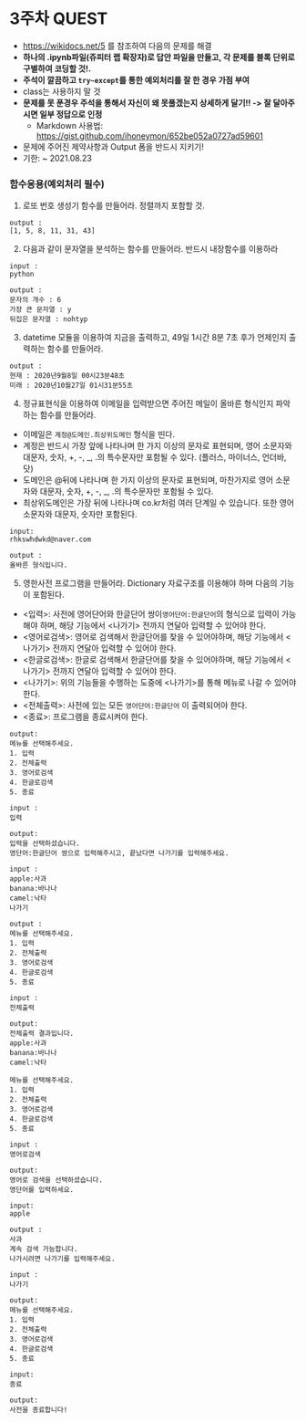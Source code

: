 # 3주차 QUEST

- https://wikidocs.net/5 를 참조하여 다음의 문제를 해결
- <b>하나의 .ipynb파일(쥬피터 랩 확장자)로 답안 파일을 만들고, 각 문제를 블록 단위로 구별하여 코딩할 것!.</b>
- <b>주석이 깔끔하고 ```try~except```를 통한 예외처리를 잘 한 경우 가점 부여</b>
- class는 사용하지 말 것
- <b>문제를 못 푼경우 주석을 통해서 자신이 왜 못풀겠는지 상세하게 달기!! -> 잘 달아주시면 일부 정답으로 인정</b> 
  - Markdown 사용법: https://gist.github.com/ihoneymon/652be052a0727ad59601
- 문제에 주어진 제약사항과 Output 폼을 반드시 지키기!
- 기한: ~ 2021.08.23

### 함수응용(예외처리 필수)
1. 로또 번호 생성기 함수를 만들어라. 정렬까지 포함할 것.
```
output : 
[1, 5, 8, 11, 31, 43]
```

2. 다음과 같이 문자열을 분석하는 함수를 만들어라. 반드시 내장함수를 이용하라
```
input : 
python

output : 
문자의 개수 : 6
가장 큰 문자열 : y
뒤집은 문자열 : nohtyp
```

3. datetime 모듈을 이용하여 지금을 출력하고, 49일 1시간 8분 7초 후가 언제인지 출력하는 함수를 만들어라.
```
output : 
현재 : 2020년9월8일 00시23분48초
미래 : 2020년10월27일 01시31분55초
```

4. 정규표현식을 이용하여 이메일을 입력받으면 주어진 메일이 올바른 형식인지 파악하는 함수를 만들어라.
  - 이메일은 ```계정@도메인.최상위도메인``` 형식을 띤다.
  - 계정은 반드시 가장 앞에 나타나며 한 가지 이상의 문자로 표현되며, 영어 소문자와 대문자, 숫자, +, -, _, .의 특수문자만 포함될 수 있다. (플러스, 마이너스, 언더바, 닷)
  - 도메인은 @뒤에 나타나며 한 가지 이상의 문자로 표현되며, 마찬가지로 영어 소문자와 대문자, 숫자, +, -, _, .의 특수문자만 포함될 수 있다.
  - 최상위도메인은 가장 뒤에 나타나며 co.kr처럼 여러 단계일 수 있습니다. 또한 영어 소문자와 대문자, 숫자만 포함된다.
```
input:
rhkswhdwkd@naver.com

output : 
올바른 형식입니다.
```


5. 영한사전 프로그램을 만들어라. Dictionary 자료구조를 이용해야 하며 다음의 기능이 포함된다.
  - <입력>: 사전에 영어단어와 한글단어 쌍이```영어단어:한글단어```의 형식으로 입력이 가능해야 하며, 해당 기능에서 <나가기> 전까지 연달아 입력할 수 있어야 한다.
  - <영어로검색>: 영어로 검색해서 한글단어를 찾을 수 있어야하며, 해당 기능에서 <나가기> 전까지 연달아 입력할 수 있어야 한다.
  - <한글로검색>: 한글로 검색해서 한글단어를 찾을 수 있어야하며, 해당 기능에서 <나가기> 전까지 연달아 입력할 수 있어야 한다.
  - <나가기>: 위의 기능들을 수행하는 도중에 <나가기>를 통해 메뉴로 나갈 수 있어야 한다.
  - <전체출력>: 사전에 있는 모든 ```영어단어:한글단어``` 이 출력되어야 한다.
  - <종료>: 프로그램을 종료시켜야 한다.
```
output:
메뉴를 선택해주세요.
1. 입력
2. 전체출력
3. 영어로검색
4. 한글로검색
5. 종료

input : 
입력

output:
입력을 선택하셨습니다.
영단어:한글단어 쌍으로 입력해주시고, 끝났다면 나가기를 입력해주세요.

input : 
apple:사과
banana:바나나
camel:낙타
나가기

output :
메뉴를 선택해주세요.
1. 입력
2. 전체출력
3. 영어로검색
4. 한글로검색
5. 종료

input :
전체출력

output:
전체출력 결과입니다.
apple:사과
banana:바나나
camel:낙타

메뉴를 선택해주세요.
1. 입력
2. 전체출력
3. 영어로검색
4. 한글로검색
5. 종료

input : 
영어로검색

output:
영어로 검색을 선택하셨습니다.
영단어를 입력하세요.

input:
apple

output : 
사과
계속 검색 가능합니다.
나가시려면 나가기를 입력해주세요.

input : 
나가기

output: 
메뉴를 선택해주세요.
1. 입력
2. 전체출력
3. 영어로검색
4. 한글로검색
5. 종료

input:
종료

output:
사전을 종료합니다!
```
